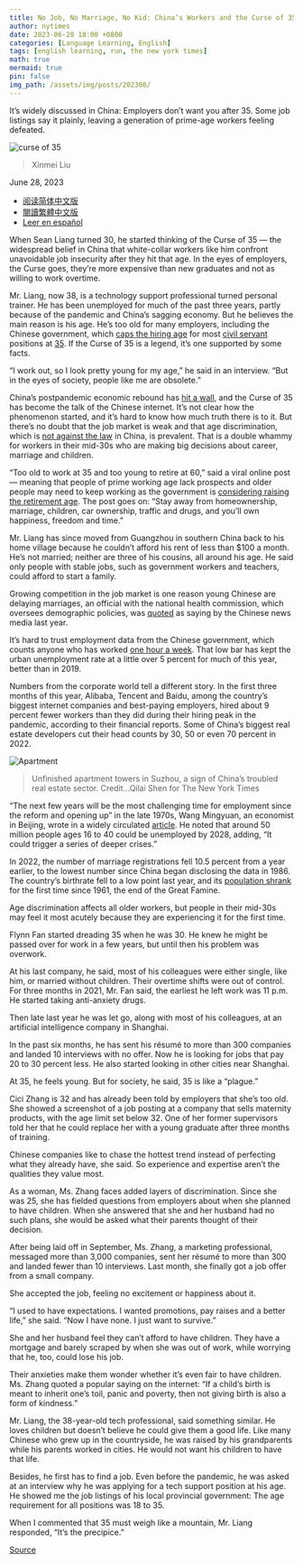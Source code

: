 ```yaml
---
title: No Job, No Marriage, No Kid: China’s Workers and the Curse of 35
author: nytimes
date: 2023-06-28 18:00 +0800
categories: [Language Learning, English]
tags: [english learning, run, the new york times]
math: true
mermaid: true
pin: false
img_path: /assets/img/posts/202306/
---
```


It’s widely discussed in China: Employers don’t want you after 35. Some job listings say it plainly, leaving a generation of prime-age workers feeling defeated.

![curse of 35](00newworld-35-superJumbo.webp)

> Xinmei Liu



June 28, 2023

- [阅读简体中文版](https://cn.nytimes.com/china/20230711/china-marriage-rate/)
- [閱讀繁體中文版](https://cn.nytimes.com/china/20230711/china-marriage-rate/zh-hant/)
- [Leer en español](https://www.nytimes.com/es/2023/06/29/espanol/china-desempleo-discriminacion.html)



When Sean Liang turned 30, he started thinking of the Curse of 35 — the widespread belief in China that white-collar workers like him confront unavoidable job insecurity after they hit that age. In the eyes of employers, the Curse goes, they’re more expensive than new graduates and not as willing to work overtime.

Mr. Liang, now 38, is a technology support professional turned personal trainer. He has been unemployed for much of the past three years, partly because of the pandemic and China’s sagging economy. But he believes the main reason is his age. He’s too old for many employers, including the Chinese government, which [caps the hiring age](https://www.chinagwy.org/html/gdzk/sichuan/202301/75_556673.html) for most [civil servant](https://www.chinagwy.org/html/kszc/gj/202210/42_543516.html) positions at [35](http://www.gxpta.com.cn/contents/414/6907.html). If the Curse of 35 is a legend, it’s one supported by some facts.

“I work out, so I look pretty young for my age,” he said in an interview. “But in the eyes of society, people like me are obsolete.”

China’s postpandemic economic rebound has [hit a wall](https://www.nytimes.com/2023/06/19/business/economy/china-economy-stimulus.html?_ga=2.110913861.1324716421.1687385885-823204079.1682537140), and the Curse of 35 has become the talk of the Chinese internet. It’s not clear how the phenomenon started, and it’s hard to know how much truth there is to it. But there’s no doubt that the job market is weak and that age discrimination, which is [not against the law](https://www.ndrc.gov.cn/fggz/jyysr/jysrsbxf/202303/t20230330_1352927.html) in China, is prevalent. That is a double whammy for workers in their mid-30s who are making big decisions about career, marriage and children.



“Too old to work at 35 and too young to retire at 60,” said a viral online post — meaning that people of prime working age lack prospects and older people may need to keep working as the government is [considering raising the retirement age](http://news.china.com.cn/2023-02/10/content_85098811.html). The post goes on: “Stay away from homeownership, marriage, children, car ownership, traffic and drugs, and you’ll own happiness, freedom and time.”

Mr. Liang has since moved from Guangzhou in southern China back to his home village because he couldn’t afford his rent of less than $100 a month. He’s not married; neither are three of his cousins, all around his age. He said only people with stable jobs, such as government workers and teachers, could afford to start a family.

Growing competition in the job market is one reason young Chinese are delaying marriages, an official with the national health commission, which oversees demographic policies, was [quoted](https://www.yicai.com/news/101780243.html) as saying by the Chinese news media last year.

It’s hard to trust employment data from the Chinese government, which counts anyone who has worked [one hour a week](http://www.stats.gov.cn/zs/tjws/tjzb/202301/t20230101_1903672.html). That low bar has kept the urban unemployment rate at a little over 5 percent for much of this year, better than in 2019.

Numbers from the corporate world tell a different story. In the first three months of this year, Alibaba, Tencent and Baidu, among the country’s biggest internet companies and best-paying employers, hired about 9 percent fewer workers than they did during their hiring peak in the pandemic, according to their financial reports. Some of China’s biggest real estate developers cut their head counts by 30, 50 or even 70 percent in 2022.



![Apartment](28newworld-mkbg-superJumbo.webp)

> Unfinished apartment towers in Suzhou, a sign of China’s troubled real estate sector. Credit...Qilai Shen for The New York Times



“The next few years will be the most challenging time for employment since the reform and opening up” in the late 1970s, Wang Mingyuan, an economist in Beijing, wrote in a widely circulated [article](https://finance.sina.com.cn/stock/estate/integration/2023-06-04/doc-imyvuxqa9243358.shtml). He noted that around 50 million people ages 16 to 40 could be unemployed by 2028, adding, “It could trigger a series of deeper crises.”

In 2022, the number of marriage registrations fell 10.5 percent from a year earlier, to the lowest number since China began disclosing the data in 1986. The country’s birthrate fell to a low point last year, and its [population shrank](https://www.nytimes.com/2023/01/16/business/china-birth-rate.html) for the first time since 1961, the end of the Great Famine.

Age discrimination affects all older workers, but people in their mid-30s may feel it most acutely because they are experiencing it for the first time.

Flynn Fan started dreading 35 when he was 30. He knew he might be passed over for work in a few years, but until then his problem was overwork.

At his last company, he said, most of his colleagues were either single, like him, or married without children. Their overtime shifts were out of control. For three months in 2021, Mr. Fan said, the earliest he left work was 11 p.m. He started taking anti-anxiety drugs.

Then late last year he was let go, along with most of his colleagues, at an artificial intelligence company in Shanghai.



In the past six months, he has sent his résumé to more than 300 companies and landed 10 interviews with no offer. Now he is looking for jobs that pay 20 to 30 percent less. He also started looking in other cities near Shanghai.

At 35, he feels young. But for society, he said, 35 is like a “plague.”

Cici Zhang is 32 and has already been told by employers that she’s too old. She showed a screenshot of a job posting at a company that sells maternity products, with the age limit set below 32. One of her former supervisors told her that he could replace her with a young graduate after three months of training.

Chinese companies like to chase the hottest trend instead of perfecting what they already have, she said. So experience and expertise aren’t the qualities they value most.‌

As a woman, Ms. Zhang faces added layers of discrimination. Since she was 25, she has fielded questions from employers about when she planned to have children. When she answered that she and her husband had no such plans, she would be asked what their parents thought of their decision.

After being laid off in September, Ms. Zhang, a marketing professional, messaged more than 3,000 companies, sent her résumé to more than 300 and landed fewer than 10 interviews. Last month, she finally got a job offer from a small company.

She accepted the job, feeling no excitement or happiness about it.

“I used to have expectations. I wanted promotions, pay raises and a better life,” she said. “Now I have none. I just want to survive.”

She and her husband feel they can’t afford to have children. They have a mortgage and barely scraped by when she was out of work, while worrying that he, too, could lose his job.



Their anxieties make them wonder whether it’s even fair to have children. Ms. Zhang quoted a popular saying on the internet: “If a child’s birth is meant to inherit one’s toil, panic and poverty, then not giving birth is also a form of kindness.”

Mr. Liang, the 38-year-old tech professional, said something similar. He loves children but doesn’t believe he could give them a good life. Like many Chinese who grew up in the countryside, he was raised by his grandparents while his parents worked in cities. He would not want his children to have that life.

Besides, he first has to find a job. Even before the pandemic, he was asked at an interview why he was applying for a tech support position at his age. He showed me the job listings of his local provincial government: The age requirement for all positions was 18 to 35.

When I commented that 35 must weigh like a mountain, Mr. Liang responded, “It’s the precipice.”





[Source](https://www.nytimes.com/2023/06/28/business/china-jobs-age-discrimination-35.html)
